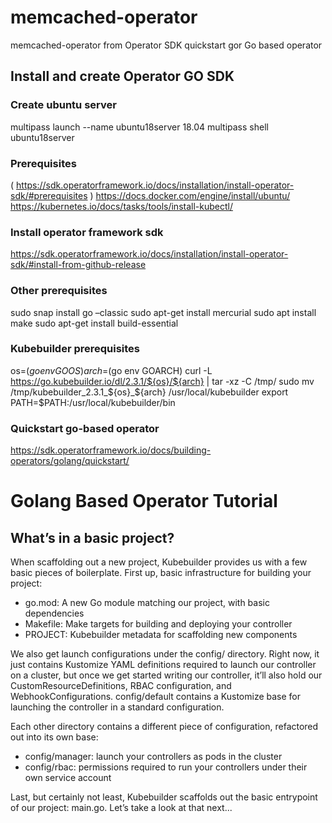 # memcached-operator
memcached-operator from Operator SDK quickstart gor Go based operator

## Install and create Operator GO SDK

### Create ubuntu server
multipass launch --name ubuntu18server 18.04
multipass shell ubuntu18server

### Prerequisites
( https://sdk.operatorframework.io/docs/installation/install-operator-sdk/#prerequisites )
https://docs.docker.com/engine/install/ubuntu/
https://kubernetes.io/docs/tasks/tools/install-kubectl/

### Install operator framework sdk
https://sdk.operatorframework.io/docs/installation/install-operator-sdk/#install-from-github-release

### Other prerequisites
sudo snap install go –classic
sudo apt-get install mercurial
sudo apt install make
sudo apt-get install build-essential

### Kubebuilder prerequisites
os=$(go env GOOS)
arch=$(go env GOARCH)
curl -L https://go.kubebuilder.io/dl/2.3.1/${os}/${arch} | tar -xz -C /tmp/
sudo mv /tmp/kubebuilder_2.3.1_${os}_${arch} /usr/local/kubebuilder
export PATH=$PATH:/usr/local/kubebuilder/bin

### Quickstart go-based operator
https://sdk.operatorframework.io/docs/building-operators/golang/quickstart/




# Golang Based Operator Tutorial

## What’s in a basic project?

When scaffolding out a new project, Kubebuilder provides us with a few basic pieces of boilerplate.
First up, basic infrastructure for building your project:
- go.mod: A new Go module matching our project, with basic dependencies
- Makefile: Make targets for building and deploying your controller
- PROJECT: Kubebuilder metadata for scaffolding new components

We also get launch configurations under the config/ directory. Right now, it just contains Kustomize YAML definitions required to launch our controller on a cluster, but once we get started writing our controller, it’ll also hold our CustomResourceDefinitions, RBAC configuration, and WebhookConfigurations.
config/default contains a Kustomize base for launching the controller in a standard configuration.

Each other directory contains a different piece of configuration, refactored out into its own base:
- config/manager: launch your controllers as pods in the cluster
- config/rbac: permissions required to run your controllers under their own service account

Last, but certainly not least, Kubebuilder scaffolds out the basic entrypoint of our project: main.go. Let’s take a look at that next...




